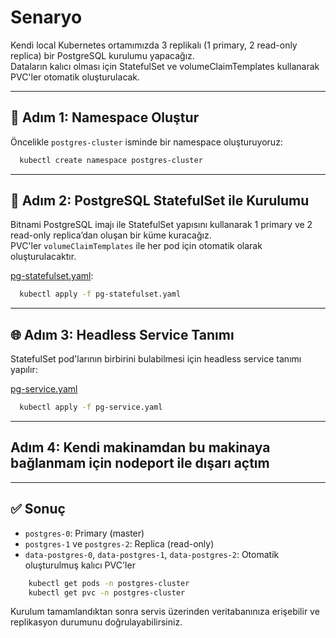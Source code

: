 # Senaryo

Kendi local Kubernetes ortamımızda 3 replikalı (1 primary, 2 read-only replica) bir PostgreSQL kurulumu yapacağız.  
Dataların kalıcı olması için StatefulSet ve volumeClaimTemplates kullanarak PVC'ler otomatik oluşturulacak.

---

## 🔧 Adım 1: Namespace Oluştur

Öncelikle `postgres-cluster` isminde bir namespace oluşturuyoruz:

```bash
  kubectl create namespace postgres-cluster
```

---

## 🐘 Adım 2: PostgreSQL StatefulSet ile Kurulumu

Bitnami PostgreSQL imajı ile StatefulSet yapısını kullanarak 1 primary ve 2 read-only replica’dan oluşan bir küme
kuracağız.  
PVC'ler `volumeClaimTemplates` ile her pod için otomatik olarak oluşturulacaktır.

[pg-statefulset.yaml](pg-statefulset.yaml):

```bash
  kubectl apply -f pg-statefulset.yaml
```

---

## 🌐 Adım 3: Headless Service Tanımı

StatefulSet pod'larının birbirini bulabilmesi için headless service tanımı yapılır:

[pg-service.yaml](pg-service.yaml)

```bash
  kubectl apply -f pg-service.yaml
```

---

## Adım 4: Kendi makinamdan bu makinaya bağlanmam için nodeport ile dışarı açtım

---

## ✅ Sonuç

- `postgres-0`: Primary (master)
- `postgres-1` ve `postgres-2`: Replica (read-only)
- `data-postgres-0`, `data-postgres-1`, `data-postgres-2`: Otomatik oluşturulmuş kalıcı PVC'ler

```bash
    kubectl get pods -n postgres-cluster
    kubectl get pvc -n postgres-cluster
```

Kurulum tamamlandıktan sonra servis üzerinden veritabanınıza erişebilir ve replikasyon durumunu doğrulayabilirsiniz.